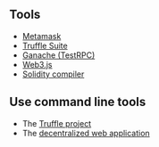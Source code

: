 ## Tools

* [Metamask](https://metamask.io/)
* [Truffle Suite](https://www.trufflesuite.com/)
* [Ganache (TestRPC)](https://github.com/trufflesuite/ganache)
* [Web3.js](https://github.com/ethereum/web3.js/)
* [Solidity compiler](https://solidity.readthedocs.io/en/v0.5.3/installing-solidity.html)

## Use command line tools

* The [Truffle project](hello_world/truffle)
* The [decentralized web application](hello_world/dapp)


